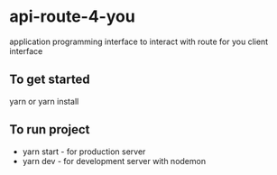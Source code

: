 # api-route-4-you
application programming interface to interact with route for you client interface 

## To get started 
yarn or yarn install

## To run project
- yarn start - for production server
- yarn dev - for development server with nodemon
